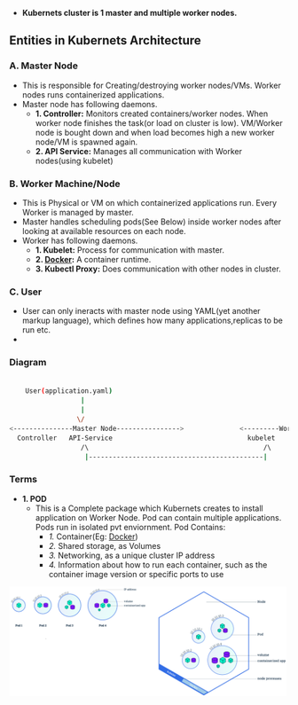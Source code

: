 - **Kubernets cluster is 1 master and multiple worker nodes.**

## Entities in Kubernets Architecture
### A. Master Node
- This is responsible for Creating/destroying worker nodes/VMs. Worker nodes runs containerized applications.
- Master node has following daemons.
  - **1. Controller:** Monitors created containers/worker nodes. When worker node finishes the task(or load on cluster is low). VM/Worker node is bought down and when load becomes high a new worker node/VM is spawned again.
  - **2. API Service:** Manages all communication with Worker nodes(using kubelet)

### B. Worker Machine/Node
- This is Physical or VM on which containerized applications run. Every Worker is managed by master. 
- Master handles scheduling pods(See Below) inside worker nodes after looking at available resources on each node.
- Worker has following daemons.
  - **1. Kubelet:** Process for communication with master.
  - **2. [Docker](/System-Design/Concepts/All_About_Containers/Docker/What_is_Docker.md):** A container runtime.
  - **3. Kubectl Proxy:** Does communication with other nodes in cluster.

### C. User
- User can only ineracts with master node using YAML(yet another markup language), which defines how many applications,replicas to be run etc.
- 
### Diagram
```bash

    User(application.yaml)
                  |                                                                            Worker-Node1
                  |                                                                                  /\
                 \/                                                                                   |
<---------------Master Node---------------->              <---------Worker Node--------------->       |
  Controller   API-Service                                  kubelet     kubectl-Proxy                 |
                  /\                                            /\          /\                        |
                   |--------------------------------------------|            |------------------------|------>worker node2
```
  
### Terms
- **1. POD**
  - This is a Complete package which Kubernets creates to install application on Worker Node. Pod can contain multiple applications. Pods run in isolated pvt enviornment. Pod Contains:
    - *1.* Container(Eg: [Docker](/System-Design/Concepts/All_About_Containers/Docker/What_is_Docker.md))
    - *2.* Shared storage, as Volumes
    - *3.* Networking, as a unique cluster IP address
    - *4.* Information about how to run each container, such as the container image version or specific ports to use

<img src=./kubernets_pod_worker_node.png width=500 />
